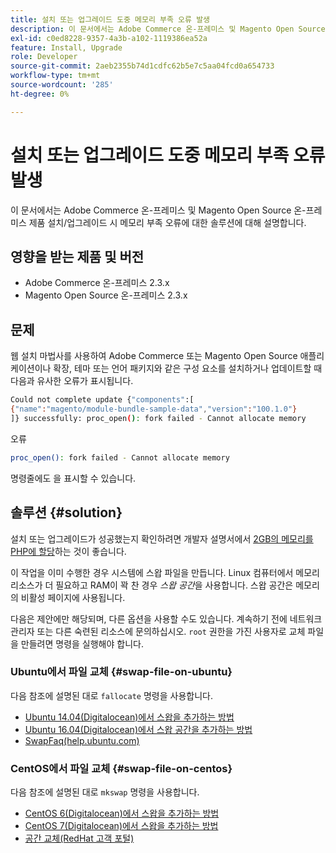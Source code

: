 ```yaml
---
title: 설치 또는 업그레이드 도중 메모리 부족 오류 발생
description: 이 문서에서는 Adobe Commerce 온-프레미스 및 Magento Open Source 온-프레미스 제품 설치/업그레이드 시 메모리 부족 오류에 대한 솔루션에 대해 설명합니다.
exl-id: c0ed8228-9357-4a3b-a102-1119386ea52a
feature: Install, Upgrade
role: Developer
source-git-commit: 2aeb2355b74d1cdfc62b5e7c5aa04fcd0a654733
workflow-type: tm+mt
source-wordcount: '285'
ht-degree: 0%

---
```


# 설치 또는 업그레이드 도중 메모리 부족 오류 발생

이 문서에서는 Adobe Commerce 온-프레미스 및 Magento Open Source 온-프레미스 제품 설치/업그레이드 시 메모리 부족 오류에 대한 솔루션에 대해 설명합니다.

## 영향을 받는 제품 및 버전

* Adobe Commerce 온-프레미스 2.3.x
* Magento Open Source 온-프레미스 2.3.x

## 문제

웹 설치 마법사를 사용하여 Adobe Commerce 또는 Magento Open Source 애플리케이션이나 확장, 테마 또는 언어 패키지와 같은 구성 요소를 설치하거나 업데이트할 때 다음과 유사한 오류가 표시됩니다.

```bash
Could not complete update {"components":[
{"name":"magento/module-bundle-sample-data","version":"100.1.0"}
]} successfully: proc_open(): fork failed - Cannot allocate memory
```

오류

```bash
proc_open(): fork failed - Cannot allocate memory
```

명령줄에도 을 표시할 수 있습니다.

## 솔루션 {#solution}

설치 또는 업그레이드가 성공했는지 확인하려면 개발자 설명서에서 [2GB의 메모리를 PHP에 할당](https://experienceleague.adobe.com/en/docs/commerce-operations/installation-guide/prerequisites/php-settings)하는 것이 좋습니다.

이 작업을 이미 수행한 경우 시스템에 스왑 파일을 만듭니다. Linux 컴퓨터에서 메모리 리소스가 더 필요하고 RAM이 꽉 찬 경우 *스왑 공간*&#x200B;을 사용합니다. 스왑 공간은 메모리의 비활성 페이지에 사용됩니다.

다음은 제안에만 해당되며, 다른 옵션을 사용할 수도 있습니다. 계속하기 전에 네트워크 관리자 또는 다른 숙련된 리소스에 문의하십시오. `root` 권한을 가진 사용자로 교체 파일을 만들려면 명령을 실행해야 합니다.

### Ubuntu에서 파일 교체 {#swap-file-on-ubuntu}

다음 참조에 설명된 대로 `fallocate` 명령을 사용합니다.

* [Ubuntu 14.04(Digitalocean)에서 스왑을 추가하는 방법](https://www.digitalocean.com/community/tutorials/how-to-add-swap-on-ubuntu-14-04)
* [Ubuntu 16.04(Digitalocean)에서 스왑 공간을 추가하는 방법](https://www.digitalocean.com/community/tutorials/how-to-add-swap-space-on-ubuntu-16-04)
* [SwapFaq(help.ubuntu.com)](https://help.ubuntu.com/community/SwapFaq)

### CentOS에서 파일 교체 {#swap-file-on-centos}

다음 참조에 설명된 대로 `mkswap` 명령을 사용합니다.

* [CentOS 6(Digitalocean)에서 스왑을 추가하는 방법](https://www.digitalocean.com/community/tutorials/how-to-add-swap-on-centos-6)
* [CentOS 7(Digitalocean)에서 스왑을 추가하는 방법](https://www.digitalocean.com/community/tutorials/how-to-add-swap-on-centos-7)
* [공간 교체(RedHat 고객 포털)](https://access.redhat.com/documentation/en-US/Red_Hat_Enterprise_Linux/6/html/Storage_Administration_Guide/ch-swapspace.html)
